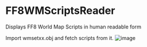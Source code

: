 # FF8WMScriptsReader
Displays FF8 World Map Scripts in human readable form

Import wmsetxx.obj and fetch scripts from it.
![image](https://github.com/Dzoiver/FF8WMScriptsReader/assets/40641790/ce2f7e1c-626c-4a9f-9ad4-47a978240d13)

